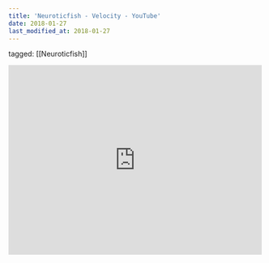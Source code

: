 ```yaml
---
title: 'Neuroticfish - Velocity - YouTube'
date: 2018-01-27
last_modified_at: 2018-01-27
---
```

tagged: [[Neuroticfish]]
<iframe allow="accelerometer; autoplay; clipboard-write; encrypted-media; gyroscope; picture-in-picture" allowfullscreen="" frameborder="0" height="375" id="youtube_iframe" src="https://www.youtube.com/embed/WZ-rApXe6Pc?feature=oembed&amp;enablejsapi=1&amp;origin=https://safe.txmblr.com&amp;wmode=opaque" width="500"></iframe>